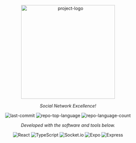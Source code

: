 <p align="center">
  <img src="https://demo.foxthemes.net/socialite-v3.0/assets/images/logo-light.png" width="300" alt="project-logo">
</p>

<p align="center">
    <em>Social Network Excellence!</em>
</p>
<p align="center">
	<img src="https://img.shields.io/github/last-commit/alimprasetyo77/Socialite?style=flat-square&logo=git&logoColor=white&&color=00aaaa" alt="last-commit">
	<img src="https://img.shields.io/github/languages/top/alimprasetyo77/Socialite?style=flat-square&&color=00aaaa" alt="repo-top-language">
	<img src="https://img.shields.io/github/languages/count/alimprasetyo77/Socialite?style=flat-square&&color=00aaaa" alt="repo-language-count">
<p>
<p align="center">
		<em>Developed with the software and tools below.</em>
</p>
<p align="center">
	<img src="https://img.shields.io/badge/React-61DAFB.svg?style=flat-square&logo=React&logoColor=black" alt="React">
	<img src="https://img.shields.io/badge/TypeScript-3178C6.svg?style=flat-square&logo=TypeScript&logoColor=white" alt="TypeScript">
	<img src="https://img.shields.io/badge/Socket.io-412991.svg?style=flat-square&logo=Socket.io&logoColor=white" alt="Socket.io">
	<img src="https://img.shields.io/badge/Cloudinary-000020.svg?style=flat-square&logo=Cloudinary&logoColor=white" alt="Expo">
	<img src="https://img.shields.io/badge/Express-000000.svg?style=flat-square&logo=Express&logoColor=white" alt="Express">
</p>
